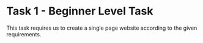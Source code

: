 # Task 1 - Beginner Level Task

This task requires us to create a single page website according to the given requirements. 
